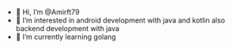 - 👋 Hi, I’m @Amirft79
- 👀 I’m interested in android development with java and kotlin also backend development with java 
- 🌱 I’m currently learning golang


<!---
Amirft79/Amirft79 is a ✨ special ✨ repository because its `README.md` (this file) appears on your GitHub profile.
You can click the Preview link to take a look at your changes.
--->
